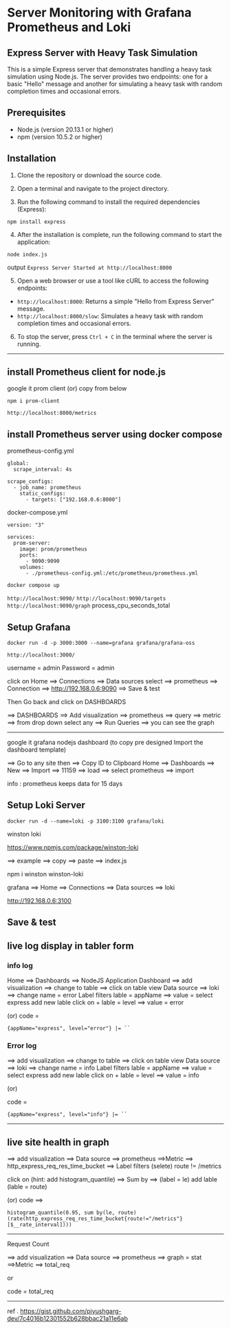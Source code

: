 # Server Monitoring with Grafana Prometheus and Loki
## Express Server with Heavy Task Simulation

This is a simple Express server that demonstrates handling a heavy task simulation using Node.js. The server provides two endpoints: one for a basic "Hello" message and another for simulating a heavy task with random completion times and occasional errors.

## Prerequisites

- Node.js (version 20.13.1 or higher)
- npm (version 10.5.2 or higher)

## Installation

1. Clone the repository or download the source code.

2. Open a terminal and navigate to the project directory.

3. Run the following command to install the required dependencies (Express):

```
npm install express
```

4. After the installation is complete, run the following command to start the application:

```
node index.js
```

output
`Express Server Started at http://localhost:8000`

5. Open a web browser or use a tool like cURL to access the following endpoints:

- `http://localhost:8000`: Returns a simple "Hello from Express Server" message.
- `http://localhost:8000/slow`: Simulates a heavy task with random completion times and occasional errors.

6. To stop the server, press `Ctrl + C` in the terminal where the server is running.


------------------------------------------------------------------
## install Prometheus client for node.js
google it prom client (or) copy from below 
```
npm i prom-client
```
```
http://localhost:8000/metrics
```
## install Prometheus server using docker compose

prometheus-config.yml
```
global:
  scrape_interval: 4s

scrape_configs:
  - job_name: prometheus
    static_configs:
      - targets: ["192.168.0.6:8000"]
```
docker-compose.yml
```
version: "3"

services:
  prom-server:
    image: prom/prometheus
    ports:
      - 9090:9090
    volumes:
      - ./prometheus-config.yml:/etc/prometheus/prometheus.yml
```
```
docker compose up
```
`http://localhost:9090/`
`http://localhost:9090/targets`
`http://localhost:9090/graph` process_cpu_seconds_total

## Setup Grafana

```
docker run -d -p 3000:3000 --name=grafana grafana/grafana-oss
```

`http://localhost:3000/`

username = admin
Password = admin

click on Home ==> Connections ==> Data sources 
select ==> prometheus ==> Connection ==> http://192.168.0.6:9090
==> Save & test

Then Go back and click on DASHBOARDS

==> DASHBOARDS ==> Add visualization ==> prometheus ==> query ==> metric ==> from drop down select any ==> Run Queries ==> you can see the graph 

-----------------------------------------------------------------------
google it grafana nodejs dashboard (to copy pre designed Import the dashboard template)

==> Go to any site then ==> Copy ID to Clipboard
Home ==> Dashboards ==> New ==> Import ==> 11159 ==> load 
==> select prometheus ==> import

info : prometheus keeps data for 15 days

## Setup Loki Server
```
docker run -d --name=loki -p 3100:3100 grafana/loki
```
winston loki

https://www.npmjs.com/package/winston-loki

==> example ==> copy ==> paste ==> index.js

npm i winston winston-loki


grafana ==> Home ==> Connections ==> Data sources ==> loki 

http://192.168.0.6:3100

Save & test
-----------------------------------------------------------------
## live log display in tabler form
### info log
Home ==> Dashboards ==> NodeJS Application Dashboard
==> add visualization ==> change to table 
==> click on table view
Data source ==> loki ==> change name = error 
Label filters lable = appName ==> value = select express
add new lable click on + lable = level ==> value = error

(or) code =
```
{appName="express", level="error"} |= ``
```
### Error log
==> add visualization ==> change to table 
==> click on table view
Data source ==> loki ==> change name = info
Label filters lable = appName ==> value = select express
add new lable click on + lable = level ==> value = info

(or)

code = 
```
{appName="express", level="info"} |= ``
```
-------------------------------------------------------------------------
## live site health in graph

==> add visualization ==> Data source ==> prometheus ==>Metric ==> http_express_req_res_time_bucket 
==> Label filters (selete) route != /metrics

click on (hint: add histogram_quantile)
==> Sum by ==> (label = le) add lable (lable = route)  

(or)  code ==>
 ```
 histogram_quantile(0.95, sum by(le, route) (rate(http_express_req_res_time_bucket{route!="/metrics"}[$__rate_interval])))
```
-----------------------------------------------------------------------------
Request Count

==> add visualization ==> Data source ==> prometheus ==> graph = stat
==>Metric ==> total_req 

or 

code = total_req

----------------------------------------------------------------------------------
ref . https://gist.github.com/piyushgarg-dev/7c4016b12301552b628bbac21a11e6ab
